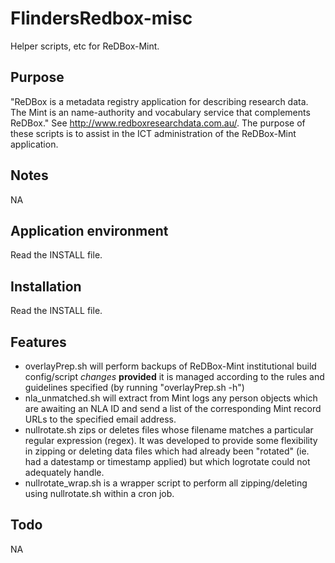FlindersRedbox-misc
===================

Helper scripts, etc for ReDBox-Mint.

Purpose
-------
"ReDBox is a metadata registry application for describing research data.
The Mint is an name-authority and vocabulary service that complements ReDBox."
See http://www.redboxresearchdata.com.au/. The purpose of these scripts is to
assist in the ICT administration of the ReDBox-Mint application.

Notes
-----
NA

Application environment
-----------------------
Read the INSTALL file.

Installation
------------
Read the INSTALL file.

Features
--------
* overlayPrep.sh will perform backups of ReDBox-Mint institutional build
  config/script _changes_ __provided__ it is managed according to the rules
  and guidelines specified (by running "overlayPrep.sh -h")
* nla_unmatched.sh will extract from Mint logs any person objects which are
  awaiting an NLA ID and send a list of the corresponding Mint record URLs
  to the specified email address.
* nullrotate.sh zips or deletes files whose filename matches a particular
  regular expression (regex). It was developed to provide some flexibility
  in zipping or deleting data files which had already been "rotated" (ie.
  had a datestamp or timestamp applied) but which logrotate could not
  adequately handle.
* nullrotate_wrap.sh is a wrapper script to perform all zipping/deleting
  using nullrotate.sh within a cron job.

Todo
----
NA

